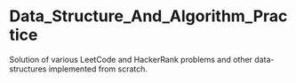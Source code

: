 # Data_Structure_And_Algorithm_Practice
Solution of various LeetCode and HackerRank problems and other data-structures implemented from scratch.
